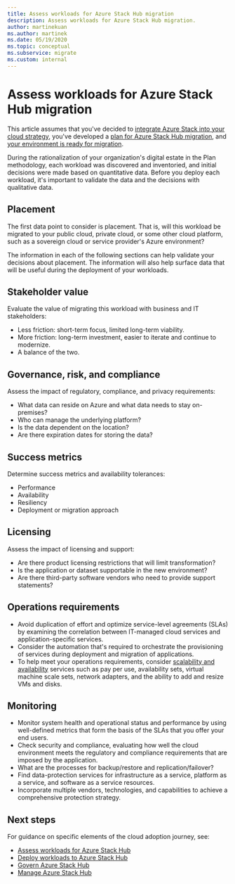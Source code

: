 ```yaml
---
title: Assess workloads for Azure Stack Hub migration
description: Assess workloads for Azure Stack Hub migration.
author: martinekuan
ms.author: martinek
ms.date: 05/19/2020
ms.topic: conceptual
ms.subservice: migrate
ms.custom: internal
---
```


# Assess workloads for Azure Stack Hub migration

This article assumes that you've decided to [integrate Azure Stack into your cloud strategy](./index.md), you've developed a [plan for Azure Stack Hub migration](./plan.md), and [your environment is ready for migration](./ready.md).

During the rationalization of your organization's digital estate in the Plan methodology, each workload was discovered and inventoried, and initial decisions were made based on quantitative data. Before you deploy each workload, it's important to validate the data and the decisions with qualitative data.

## Placement

The first data point to consider is placement. That is, will this workload be migrated to your public cloud, private cloud, or some other cloud platform, such as a sovereign cloud or service provider's Azure environment?

The information in each of the following sections can help validate your decisions about placement. The information will also help surface data that will be useful during the deployment of your workloads.

## Stakeholder value

Evaluate the value of migrating this workload with business and IT stakeholders:

- Less friction: short-term focus, limited long-term viability.
- More friction: long-term investment, easier to iterate and continue to modernize.
- A balance of the two.

## Governance, risk, and compliance

Assess the impact of regulatory, compliance, and privacy requirements:

- What data can reside on Azure and what data needs to stay on-premises?
- Who can manage the underlying platform?
- Is the data dependent on the location?
- Are there expiration dates for storing the data?

## Success metrics

Determine success metrics and availability tolerances:

- Performance
- Availability
- Resiliency
- Deployment or migration approach

## Licensing

Assess the impact of licensing and support:

- Are there product licensing restrictions that will limit transformation?
- Is the application or dataset supportable in the new environment?
- Are there third-party software vendors who need to provide support statements?

## Operations requirements

- Avoid duplication of effort and optimize service-level agreements (SLAs) by examining the correlation between IT-managed cloud services and application-specific services.
- Consider the automation that's required to orchestrate the provisioning of services during deployment and migration of applications.
- To help meet your operations requirements, consider [scalability and availability](https://azure.microsoft.com/blog/azure-stack-iaas-part-six/) services such as pay per use, availability sets, virtual machine scale sets, network adapters, and the ability to add and resize VMs and disks.

## Monitoring

- Monitor system health and operational status and performance by using well-defined metrics that form the basis of the SLAs that you offer your end users.
- Check security and compliance, evaluating how well the cloud environment meets the regulatory and compliance requirements that are imposed by the application.
- What are the processes for backup/restore and replication/failover?
- Find data-protection services for infrastructure as a service, platform as a service, and software as a service resources.
- Incorporate multiple vendors, technologies, and capabilities to achieve a comprehensive protection strategy.

## Next steps

For guidance on specific elements of the cloud adoption journey, see:

- [Assess workloads for Azure Stack Hub](./migrate-assess.md)
- [Deploy workloads to Azure Stack Hub](./migrate-deploy.md)
- [Govern Azure Stack Hub](./govern.md)
- [Manage Azure Stack Hub](./manage.md)
